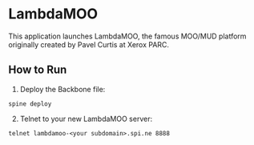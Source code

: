 LambdaMOO
=========

This application launches LambdaMOO, the famous MOO/MUD platform originally created by Pavel Curtis at Xerox PARC.

How to Run
----------

1. Deploy the Backbone file:

```
spine deploy
```

2. Telnet to your new LambdaMOO server:

```
telnet lambdamoo-<your subdomain>.spi.ne 8888
```

